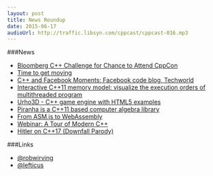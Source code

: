 ```yaml
---
layout: post
title: News Roundup
date: 2015-06-17
audioUrl: http://traffic.libsyn.com/cppcast/cppcast-016.mp3
---
```


###News

 - [Bloomberg C++ Challenge for Chance to Attend CppCon](https://isocpp.org/blog/2015/06/bloomberg-cpp-challenge-for-chance-to-attend-cppcon)
 - [Time to get moving](http://bulldozer00.com/2015/06/15/time-to-get-moving/)
 - [C++ and Facebook Moments: Facebook code blog, Techworld](https://isocpp.org/blog/2015/06/cpp-and-facebook-moments-facebook-code-blog-techworld)
 - [Interactive C++11 memory model: visualize the execution orders of multithreaded program](http://www.reddit.com/r/cpp/comments/39u5hi/interactive_c11_memory_model_visualize_the/)
 - [Urho3D - C++ game engine with HTML5 examples](http://www.reddit.com/r/cpp/comments/39vxj9/urho3d_c_game_engine_with_html5_examples/)
 - [Piranha is a C++11 based computer algebra library](http://www.reddit.com/r/cpp/comments/39tmio/piranha_is_a_c11based_computer_algebra_library/)
 - [From ASM.js to WebAssembly](https://brendaneich.com/2015/06/from-asm-js-to-webassembly/)
 - [Webinar: A Tour of Modern C++](https://isocpp.org/blog/2015/06/webinar-a-tour-of-modern-cpp-thursday-july-2nd-2015)
 - [Hitler on C++17 (Downfall Parody)](http://www.reddit.com/r/cpp/comments/398x7w/hitler_on_c17/)
 
###Links

 - [@robwirving](https://twitter.com/robwirving)
 - [@lefticus](https://twitter.com/lefticus)


